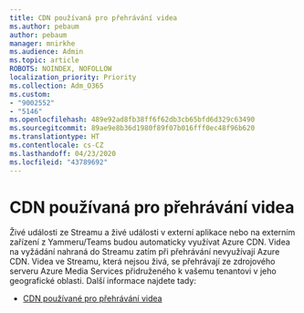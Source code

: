 ```yaml
---
title: CDN používaná pro přehrávání videa
ms.author: pebaum
author: pebaum
manager: mnirkhe
ms.audience: Admin
ms.topic: article
ROBOTS: NOINDEX, NOFOLLOW
localization_priority: Priority
ms.collection: Adm_O365
ms.custom:
- "9002552"
- "5146"
ms.openlocfilehash: 489e92ad8fb38ff6f62db3cb65bfd6d329c63490
ms.sourcegitcommit: 89ae9e8b36d1980f89f07b016fff0ec48f96b620
ms.translationtype: HT
ms.contentlocale: cs-CZ
ms.lasthandoff: 04/23/2020
ms.locfileid: "43789692"
---
```

# <a name="cdn-used-for-video-playback"></a>CDN používaná pro přehrávání videa

Živé události ze Streamu a živé události v externí aplikace nebo na externím zařízení z Yammeru/Teams budou automaticky využívat Azure CDN. Videa na vyžádání nahraná do Streamu zatím při přehrávání nevyužívají Azure CDN. Videa ve Streamu, která nejsou živá, se přehrávají ze zdrojového serveru Azure Media Services přidruženého k vašemu tenantovi v jeho geografické oblasti. Další informace najdete tady:

- [CDN používané pro přehrávání videa](https://docs.microsoft.com/cs-CZ/stream/network-overview#cdn-used-for-video-playback)

